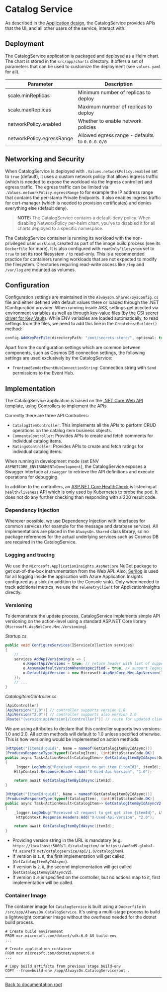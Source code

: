 # Catalog Service

As described in the [Application design](https://docs.microsoft.com/azure/architecture/reference-architectures/containers/aks-mission-critical/mission-critical-app-design), the CatalogService provides APIs that the UI, and all other users of the service, interact with.

## Deployment

The CatalogService application is packaged and deployed as a Helm chart. The chart is stored in the `src/app/charts` directory. It offers a set of parameters that can be used to customize the deployment (see `values.yaml` for all).

| Parameter | Description |
| --- | --- |
| scale.minReplicas | Minimum number of replicas to deploy |
| scale.maxReplicas | Maximum number of replicas to deploy |
| networkPolicy.enabled | Whether to enable network policies |
| networkPolicy.egressRange | Allowed egress range - defaults to `0.0.0.0/0` |

## Networking and Security

When CatalogService is deployed with `.Values.networkPolicy.enabled` set to `true` (default), it uses a custom network policy that allows ingress traffic (which is needed to expose the workload via the Ingress controller) and egress traffic. The egress traffic can be limited via `.Values.networkPolicy.egressRange` to for example the IP address range that contains the per-stamp Private Endpoints. It also enables ingress traffic for cert-manager (which is needed to provision certificates) and denies everything else (default deny).

> **NOTE:** The CatalogService contains a default-deny policy. When disabling NetworkPolicy per-helm chart, you've to disabled it for all charts deployed to a specific namespace.

The CatalogService container is running its workload with the non-privileged user `workload`, created as part of the image build process (see its `Dockerfile` for more). It is also configured with `readOnlyFilesystem` set to `true` to set its root filesystem `/` to read-only. This is a recommended practice for containers running workloads that are not expected to modify the filesystem. Directories requiring read-write access like `/tmp` and `/var/log` are mounted as volumes.

## Configuration

Configuration settings are maintained in the `AlwaysOn.Shared/SysConfig.cs` file and either defined with default values there or loaded through the .NET IConfiguration provider. When running inside AKS, settings get injected via environment variables as well as through key-value files (by the [CSI secret driver for Key Vault](/src/config/charts/csi-secrets-driver)). While ENV variables are loaded automatically, to read settings from the files, we need to add this line in the `CreateHostBuilder()` method:

```csharp
config.AddKeyPerFile(directoryPath: "/mnt/secrets-store/", optional: true, reloadOnChange: true);
```

Apart from the configuration settings which are common between components, such as Cosmos DB connection settings, the following settings are used exclusively by the CatalogService:

- `FrontendSenderEventHubConnectionString`: Connection string with `Send` permissions to the Event Hub.

## Implementation

The CatalogService application is based on the [.NET Core Web API](https://docs.microsoft.com/aspnet/core/web-api/?view=aspnetcore-5.0) template, using Controllers to implement the APIs.

Currently there are three API Controllers:

- `CatalogItemController`: This implements all the APIs to perform CRUD operations on the catalog item business objects.
- `CommentsController`: Provides APIs to create and fetch comments for individual catalog items.
- `RatingsController`: Provides APIs to create and fetch ratings for individual catalog items.

When running in development mode (set ENV `ASPNETCORE_ENVIRONMENT=Development`), the CatalogService exposes a Swagger interface at `/swagger` to retrieve the API definitions and execute operations for debugging.

In addition to the controllers, an [ASP.NET Core HealthCheck](https://docs.microsoft.com/aspnet/core/host-and-deploy/health-checks) is listening at `health/liveness` API which is only used by Kubernetes to probe the pod. It does not do any further checking than responding with a 200 result code.

### Dependency Injection

Wherever possible, we use Dependency Injection with interfaces for common services (for example for the message and database service). All implementations are placed in the `AlwaysOn.Shared` class library, so no package references for the actual underlying services such as Cosmos DB are required in the CatalogService.

### Logging and tracing

We use the `Microsoft.ApplicationInsights.AspNetCore` NuGet package to get out-of-the-box instrumentation from the Web API. Also, [Serilog](https://github.com/serilog/serilog-extensions-logging) is used for all logging inside the application with Azure Application Insights configured as a sink (in addition to the Console sink). Only when needed to track additional metrics, we use the `TelemetryClient` for ApplicationInsights directly.

### Versioning

To demonstrate the update process, CatalogService implements simple API versioning on the action-level using a standard ASP.NET Core library (`Microsoft.AspNetCore.Mvc.Versioning`).

*Startup.cs*

```csharp
public void ConfigureServices(IServiceCollection services)
{
    // ...
    services.AddApiVersioning(o => {
        o.ReportApiVersions = true; // return header with list of supported versions
        o.AssumeDefaultVersionWhenUnspecified = true; // support legacy clients
        o.DefaultApiVersion = new Microsoft.AspNetCore.Mvc.ApiVersion(1, 0); // default to "1.0"
    });
    // ...
}
```

*CatalogItemController.cs*

```csharp
[ApiController]
[ApiVersion("1.0")] // controller supports version 1.0
[ApiVersion("2.0")] // controller supports also version 2.0
[Route("{version:apiVersion}/[controller]")] // route for updated clients with version: /1.0/catalogitem/
```

We are using attributes to declare that this controller supports two versions: 1.0 and 2.0. All action methods will default to 1.0 unless specified otherwise. This is how versioning would be implemented on action methods:

```csharp
[HttpGet("{itemId:guid}", Name = nameof(GetCatalogItemByIdAsync))]
[ProducesResponseType(typeof(CatalogItem), (int)HttpStatusCode.OK)]
public async Task<ActionResult<CatalogItem>> GetCatalogItemByIdAsync(Guid itemId)
{
    _logger.LogDebug("Received request to get item {itemId}", itemId);
    HttpContext.Response.Headers.Add("X-Used-Api-Version", "1.0");

    return await GetCatalogItemByIdAsync(itemId);
}

[HttpGet("{itemId:guid}", Name = nameof(GetCatalogItemByIdAsync))]
[ProducesResponseType(typeof(CatalogItem), (int)HttpStatusCode.OK)]
public async Task<ActionResult<CatalogItem>> GetCatalogItemByIdAsyncV2(Guid itemId)
{
    _logger.LogDebug("Received v2 request to get get item {itemId}", itemId);
     HttpContext.Response.Headers.Add("X-Used-Api-Version", "2.0");

    return await GetCatalogItemByIdAsync(itemId);
}
```

- Providing version string in the URL is mandatory (e.g. `https://localhost:5000/1.0/catalogitem/` or `https://ao6bd5-global-fd.azurefd.net/catalogservice/api/1.0/catalogitem`).
- If version is `1.0`, the first implementation will get called (`GetCatalogItemByIdAsync`).
- If version is `2.0`, the second implementation will get called (`GetCatalogItemByIdAsyncV2`).
- If version `3.0` is specified on the controller, but no actions map to it, first implementation will be called.

### Container Image

The container image for `CatalogService` is built using a `Dockerfile` in `/src/app/AlwaysOn.CatalogService`. It's using a multi-stage process to build a lightweight container image without the overhead needed for the dotnet build process.

```docker
# Create build environment
FROM mcr.microsoft.com/dotnet/sdk:6.0 AS build-env
...

# Create application container
FROM mcr.microsoft.com/dotnet/aspnet:6.0
...

# Copy build artifacts from previous stage build-env
COPY --from=build-env /app/AlwaysOn.CatalogService/out .
```

---

[Back to documentation root](/docs/README.md)
